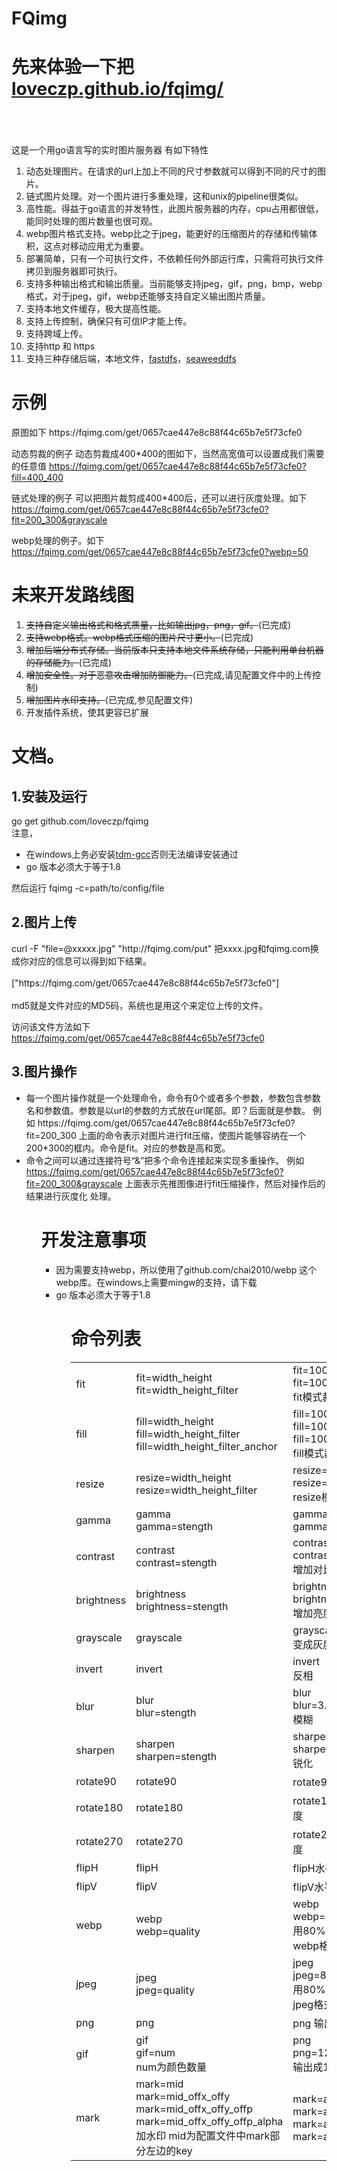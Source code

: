 <h1>FQimg</h1>
<p>
<h1 style="">先来体验一下把<br>
<a href="http://loveczp.github.io/fqimg/">loveczp.github.io/fqimg/</a></h1>
</p>
<br><br><br>
这是一个用go语言写的实时图片服务器
有如下特性
<ol>
<li>动态处理图片。在请求的url上加上不同的尺寸参数就可以得到不同的尺寸的图片。</li>
<li>链式图片处理。对一个图片进行多重处理，这和unix的pipeline很类似。</li>
<li>高性能。得益于go语言的并发特性，此图片服务器的内存，cpu占用都很低，能同时处理的图片数量也很可观。</li>
<li>webp图片格式支持。webp比之于jpeg，能更好的压缩图片的存储和传输体积，这点对移动应用尤为重要。</li>
<li>部署简单，只有一个可执行文件，不依赖任何外部运行库，只需将可执行文件拷贝到服务器即可执行。</li>
<li>支持多种输出格式和输出质量。当前能够支持jpeg，gif，png，bmp，webp格式，对于jpeg，gif，webp还能够支持自定义输出图片质量。</li>
<li>支持本地文件缓存，极大提高性能。</li>
<li>支持上传控制，确保只有可信IP才能上传。</li>
<li>支持跨域上传。</li>
<li>支持http 和 https</li>
<li>支持三种存储后端，本地文件，<a href="https://fqimg.com/get/0657cae447e8c88f44c65b7e5f73cfe0?fit=200_300&grayscale">fastdfs</a>，<a href="https://github.com/chrislusf/seaweedfs">seaweeddfs</a></li>
</ol>

<h1>示例</h1>
原图如下
https://fqimg.com/get/0657cae447e8c88f44c65b7e5f73cfe0

动态剪裁的例子
动态剪裁成400*400的图如下，当然高宽值可以设置成我们需要的任意值
https://fqimg.com/get/0657cae447e8c88f44c65b7e5f73cfe0?fill=400_400

链式处理的例子
可以把图片裁剪成400*400后，还可以进行灰度处理。如下
<a href="https://fqimg.com/get/0657cae447e8c88f44c65b7e5f73cfe0?fit=200_300&grayscale">https://fqimg.com/get/0657cae447e8c88f44c65b7e5f73cfe0?fit=200_300&grayscale</a>

webp处理的例子。如下
https://fqimg.com/get/0657cae447e8c88f44c65b7e5f73cfe0?webp=50



<h1>未来开发路线图</h1>

<ol>
<li><s>支持自定义输出格式和格式质量，比如输出jpg，png，gif。</s>(已完成)</li>
<li><s>支持webp格式。webp格式压缩的图片尺寸更小。</s>(已完成)</li>
<li><s>增加后端分布式存储。当前版本只支持本地文件系统存储，只能利用单台机器的存储能力。</s>(已完成)</li>
<li><s>增加安全性。对于恶意攻击增加防御能力。</s>(已完成,请见配置文件中的上传控制)</li>
<li><s>增加图片水印支持。</s>(已完成,参见配置文件)</li>
<li>开发插件系统，使其更容已扩展</li>
</ol>


<h1>文档。</h1>
<h2>1.安装及运行</h2>
<p>
go get github.com/loveczp/fqimg<br/>
注意，
<ul>
<li>在windows上务必安装<a href="http://tdm-gcc.tdragon.net/download">tdm-gcc</a>否则无法编译安装通过</li>
<li>go 版本必须大于等于1.8</li>
</ul>

然后运行
fqimg -c=path/to/config/file
</p>

<h2>2.图片上传</h2>
curl -F "file=@xxxxx.jpg" "http://fqimg.com/put"
把xxxx.jpg和fqimg.com换成你对应的信息可以得到如下结果。
<br><br>
["https://fqimg.com/get/0657cae447e8c88f44c65b7e5f73cfe0"]
<br><br>
md5就是文件对应的MD5码，系统也是用这个来定位上传的文件。

访问该文件方法如下
https://fqimg.com/get/0657cae447e8c88f44c65b7e5f73cfe0



<h2>3.图片操作</h2>
<ul>
<li>每一个图片操作就是一个处理命令，命令有0个或者多个参数，参数包含参数名和参数值。参数是以url的参数的方式放在url尾部。即？后面就是参数。
例如
https://fqimg.com/get/0657cae447e8c88f44c65b7e5f73cfe0?fit=200_300
上面的命令表示对图片进行fit压缩，使图片能够容纳在一个200*300的框内。命令是fit。对应的参数是高和宽。
</li>
<li>
命令之间可以通过连接符号“&”把多个命令连接起来实现多重操作。
例如
<a href="https://fqimg.com/get/0657cae447e8c88f44c65b7e5f73cfe0?fit=200_300&grayscale">https://fqimg.com/get/0657cae447e8c88f44c65b7e5f73cfe0?fit=200_300&grayscale</a>
上面表示先推图像进行fit压缩操作，然后对操作后的结果进行灰度化 处理。
</li>
<ul>


<h1>开发注意事项</h1>
<ul>
<li>因为需要支持webp，所以使用了github.com/chai2010/webp 这个webp库。在<bold>windows</blod>上需要mingw的支持，请下载</li>
<li>go 版本必须大于等于1.8</li>
<ul>




<h1>命令列表</h1>

<table>
    <tr>
        <td>fit</td>
        <td> fit=width_height<br>fit=width_height_filter</td>
        <td>fit=100_300<br/>fit=100_300_box<br> fit模式裁剪</td>
        <td> <img src="https://fqimg.com/get/0657cae447e8c88f44c65b7e5f73cfe0?fit=150_150" /></td>
        <td></td>
    </tr>
    <tr>
        <td>fill</td>
        <td>fill=width_height<br>fill=width_height_filter<br>fill=width_height_filter_anchor</td>
        <td>fill=100_300<br/>fill=100_300_box<br/>fill=100_300_box_top<br>fill模式裁剪</td>
        <td><img src="https://fqimg.com/get/0657cae447e8c88f44c65b7e5f73cfe0?fill=150_150" /></td>
        <td></td>
    </tr>
    <tr>
        <td>resize</td>
        <td>resize=width_height<br>resize=width_height_filter</td>
        <td>resize=100_300<br/>resize=100_300_box<br>  resize模式裁剪</td>
        <td> <img src="https://fqimg.com/get/0657cae447e8c88f44c65b7e5f73cfe0?resize=150_150" /></td>
        <td></td>
    </tr>
    <tr>
        <td>gamma</td>
        <td>gamma<br>gamma=stength</td>
        <td>gamma<br>gamma=234</td>
        <td><img src="https://fqimg.com/get/0657cae447e8c88f44c65b7e5f73cfe0?fill=150_150&gamma=10" /></td>
        <td></td>
    </tr>
    <tr>
        <td>contrast</td>
        <td>contrast<br>contrast=stength</td>
        <td>contrast<br>contrast=20<br> 增加对比度</td>
        <td>
            <img src="https://fqimg.com/get/0657cae447e8c88f44c65b7e5f73cfe0?fill=150_150&contrast=120" /></td>
        <td></td>
    </tr>
    <tr>
        <td>brightness</td>
        <td>brightness<br>brightness=stength</td>
        <td> brightness<br>brightness=0.5<br>增加亮度 </td>
        <td>
            <img src="https://fqimg.com/get/0657cae447e8c88f44c65b7e5f73cfe0?fill=150_150&brightness=38" /></td>
        <td></td>
    </tr>
    <tr>
        <td>grayscale</td>
        <td>grayscale</td>
        <td>grayscale<br>变成灰度图 </td>
        <td>
            <img src="https://fqimg.com/get/0657cae447e8c88f44c65b7e5f73cfe0?fill=150_150&grayscale" /></td>
        <td></td>
    </tr>
    <tr>
        <td>invert</td>
        <td>invert</td>
        <td>invert<br>反相 </td>
        <td>
            <img src="https://fqimg.com/get/0657cae447e8c88f44c65b7e5f73cfe0?fill=150_150&invert" /></td>
        <td></td>
    </tr>
    <tr>
        <td>blur</td>
        <td>blur<br>blur=stength</td>
        <td>blur<br>blur=3.5<br>模糊</td>
        <td>
            <img src="https://fqimg.com/get/0657cae447e8c88f44c65b7e5f73cfe0?fill=150_150&blur=3.5" /></td>
        <td></td>
    </tr>
    <tr>
        <td>sharpen</td>
        <td>sharpen<br>sharpen=stength</td>
        <td>sharpen<br>sharpen=3.5<br>锐化</td>
        <td>
            <img src="https://fqimg.com/get/0657cae447e8c88f44c65b7e5f73cfe0?fill=150_150&sharpen=65" /></td>
        <td></td>
    </tr>
    <tr>
        <td>rotate90</td>
        <td>rotate90</td>
        <td>rotate90 正向旋转90度 </td>
        <td>
            <img src="https://fqimg.com/get/0657cae447e8c88f44c65b7e5f73cfe0?fill=150_150&rotate90" /></td>
        <td></td>
    </tr>
    <tr>
        <td>rotate180</td>
        <td>rotate180</td>
        <td>rotate180正向旋转180度</td>
        <td>
            <img src="https://fqimg.com/get/0657cae447e8c88f44c65b7e5f73cfe0?fill=150_150&rotate180" /></td>
        <td></td>
    </tr>
    <tr>
        <td>rotate270</td>
        <td>rotate270</td>
        <td>rotate270正向旋转270度</td>
        <td>
            <img src="https://fqimg.com/get/0657cae447e8c88f44c65b7e5f73cfe0?fill=150_150&rotate270" /></td>
        <td></td>
    </tr>
    <tr>
        <td>flipH</td>
        <td>flipH</td>
        <td>flipH水平翻转</td>
        <td>
            <img src="https://fqimg.com/get/0657cae447e8c88f44c65b7e5f73cfe0?fill=150_150&flipH" /></td>
        <td></td>
    </tr>
    <tr>
        <td>flipV</td>
        <td>flipV</td>
        <td>flipV水平翻转</td>
        <td>
            <img src="https://fqimg.com/get/0657cae447e8c88f44c65b7e5f73cfe0?fill=150_150&flipV" /></td>
        <td></td>
    </tr>
    <tr>
        <td>webp</td>
        <td>webp<br>webp=quality</td>
        <td> webp<br>webp=80<br/>用80%的质量输出成webp格式</td>
        <td>
            <img src="https://fqimg.com/get/0657cae447e8c88f44c65b7e5f73cfe0?fill=150_150&webp=80" /></td>
        <td></td>
    </tr>
    <tr>
        <td>jpeg</td>
        <td>jpeg<br>jpeg=quality</td>
        <td>jpeg<br>jpeg=80<br/>用80%的质量输出成jpeg格式</td>
        <td>
            <img src="https://fqimg.com/get/0657cae447e8c88f44c65b7e5f73cfe0?fill=150_150&jpeg=80" /></td>
        <td></td>
    </tr>
    <tr>
        <td>png</td>
        <td>png</td>
        <td>png 输出成png格式</td>
        <td>
            <img src="https://fqimg.com/get/0657cae447e8c88f44c65b7e5f73cfe0?fill=150_150&png" /></td>
        <td></td>
    </tr>
    <tr>
        <td>gif</td>
        <td>gif<br>gif=num<br>num为颜色数量</td>
        <td>png<br>png=128<br> 输出成128色的gif格式</td>
        <td>
            <img src="https://fqimg.com/get/0657cae447e8c88f44c65b7e5f73cfe0?fill=150_150&gif=64" /></td>
        <td></td>
    </tr>
    <tr>
        <td>mark</td>
        <td>mark=mid<br>mark=mid_offx_offy<br>mark=mid_offx_offy_offp<br>mark=mid_offx_offy_offp_alpha<br>加水印 mid为配置文件中mark部分左边的key</td>
        <td>mark=a<br>mark=a_10_10<br>mark=a_10_10_lu<br>mark=a_10_10_lu_255</td>
        <td>
            <img src="https://fqimg.com/get/0657cae447e8c88f44c65b7e5f73cfe0?fill=150_151&mark=a" /></td>
        <td></td>
    </tr>
</table>
